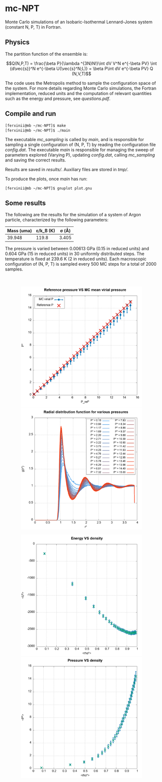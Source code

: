 # mc-NPT
Monte Carlo simulations of an Isobaric-Isothermal Lennard-Jones system (constant N, P, T) in Fortran.

## Physics
The partition function of the ensemble is:
```math
Q(N,P,T) = \frac{\beta P}{\lambda ^{3N}N!}\int dV V^N e^{-\beta PV} \int {d\vec{s}}^N e^{-\beta U(\vec{s}^N;L)} = \beta P\int dV e^{-\beta PV} Q (N,V,T)
```

The code uses the Metropolis method to sample the configuration space of the system. For more details regarding Monte Carlo simulations, the Fortran implementation, reduced units and the computation of relevant quantities such as the energy and pressure, see *questions.pdf*.

## Compile and run
```console
[ferxinii@mb ~/mc-NPT]$ make
[ferxinii@mb ~/mc-NPT]$ ./main
```
The executable *mc_sampling* is called by *main*, and is responsible for sampling a single configuration of (N, P, T) by reading the configuration file *config.dat*. The executable *main* is responsible for managing the sweep of parameters explored (Varying P), updating *config.dat*, calling *mc_sampling* and saving the correct results.

Results are saved in *results/*. Auxiliary files are stored in *tmp/*.

To produce the plots, once *main* has run:
```console
[ferxinii@mb ~/mc-NPT]$ gnuplot plot.gnu
```

## Some results
The following are the results for the simulation of a system of Argon particle, characterized by the following parameters:
<div align="center">
  
| Mass (uma) | ε/k_B (K) | σ (Å) |
| --- | --- | ---|
| 39.948 | 119.8 | 3.405 |

</div>
The pressure is varied between 0.00613 GPa (0.15 in reduced units) and 0.604 GPa (15 in reduced units) in 30 uniformly distributed steps. The temperature is fixed at 239.6 K (2 in reduced units). Each macroscopic configuration of (N, P, T) is sampled every 500 MC steps for a total of 2000 samples.

<br>
<br>
<br>

<p align="center">
  <img src="/example/pressure.png" alt="Pressure" style="width: 400px;">
  <img src="/example/gdr.png" alt="Radial distribution function" style="width: 400px;">
</p>
<p align="center">
  <img src="/example/e_vs_density.png" alt="E vs rho" style="width: 400px;">
  <img src="/example/p_vs_density.png" alt="P vs rho" style="width: 400px;">
</p>
